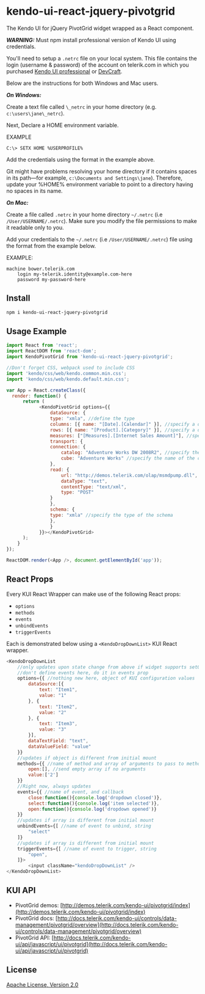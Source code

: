 # kendo-ui-react-jquery-pivotgrid

The Kendo UI for jQuery PivotGrid widget wrapped as a React component.

***WARNING:*** Must npm install professional version of Kendo UI using credentials.

You'll need to setup a `.netrc` file on your local system. This file contains the login (username & password) of the account on telerik.com in which you purchased [Kendo UI professional](http://www.telerik.com/kendo-ui) or [DevCraft](http://www.telerik.com/devcraft).

Below are the instructions for both Windows and Mac users.

***On Windows:***

Create a text file called `\_netrc` in your home directory (e.g. `c:\users\jane\_netrc`).

Next, Declare a HOME environment variable.

EXAMPLE

```
C:\> SETX HOME %USERPROFILE%
```

Add the credentials using the format in the example above.

Git might have problems resolving your home directory if it contains spaces in its path—for example, `c:\Documents and Settings\jane`). Therefore, update your %HOME% environment variable to point to a directory having no spaces in its name.

***On Mac:***

Create a file called `.netrc` in your home directory `~/.netrc` (i.e `/User/USERNAME/.netrc`). Make sure you modify the file permissions to make it readable only to you.

Add your credentials to the `~/.netrc` (i.e `/User/USERNAME/.netrc`) file using the format from the example below.

EXAMPLE:

```
machine bower.telerik.com
    login my-telerik.identity@example.com-here
    password my-password-here
```

## Install

```bash
npm i kendo-ui-react-jquery-pivotgrid
```

## Usage Example

```javascript
import React from 'react';
import ReactDOM from 'react-dom';
import KendoPivotGrid from 'kendo-ui-react-jquery-pivotgrid';

//Don't forget CSS, webpack used to include CSS
import 'kendo/css/web/kendo.common.min.css';
import 'kendo/css/web/kendo.default.min.css';

var App = React.createClass({
  render: function() {
	  return (
			<KendoPivotGrid options={{
				dataSource: {
				type: "xmla", //define the type
				columns: [{ name: "[Date].[Calendar]" }], //specify a dimesion on columns
				rows: [{ name: "[Product].[Category]" }], //specify a dimesion on rows
				measures: ["[Measures].[Internet Sales Amount]"], //specify a measure to display
				transport: {
				connection: {
					catalog: "Adventure Works DW 2008R2", //specify the name of the catalog
					cube: "Adventure Works" //specify the name of the cube
				},
				read: {
					url: "http://demos.telerik.com/olap/msmdpump.dll", //define the URL of the service
					dataType: "text",
					contentType: "text/xml",
					type: "POST"
				}
				},
				schema: {
				type: "xmla" //specify the type of the schema
				},
				}
			}}></KendoPivotGrid>
	  );
	}
});

ReactDOM.render(<App />, document.getElementById('app'));
```

## React Props

Every KUI React Wrapper can make use of the following React props:

* `options`
* `methods`
* `events`
* `unbindEvents`
* `triggerEvents`

Each is demonstrated below using a `<KendoDropDownList>` KUI React wrapper.

```javascript
<KendoDropDownList
	//only updates upon state change from above if widget supports setOptions()
	//don't define events here, do it in events prop
	options={{ //nothing new here, object of KUI configuration values
		dataSource:[{
			text: "Item1",
			value: "1"
		}, {
			text: "Item2",
			value: "2"
		}, {
			text: "Item3",
			value: "3"
		}],
		dataTextField: "text",
		dataValueField: "value"
	}}
	//updates if object is different from initial mount
	methods={{ //name of method and array of arguments to pass to method
		open:[], //send empty array if no arguments
		value:['2']
	}}
	//Right now, always updates
	events={{ //name of event, and callback
		close:function(){console.log('dropdown closed')},
		select:function(){console.log('item selected')},
		open:function(){console.log('dropdown opened')}
	}}
	//updates if array is different from initial mount
	unbindEvents={[ //name of event to unbind, string
		"select"
	]}
	//updates if array is different from initial mount
	triggerEvents={[ //name of event to trigger, string
		"open",
	]}>
		<input className="kendoDropDownList" />
</KendoDropDownList>
```

## KUI API

* PivotGrid demos: [http://demos.telerik.com/kendo-ui/pivotgrid/index](http://demos.telerik.com/kendo-ui/pivotgrid/index)
* PivotGrid docs: [http://docs.telerik.com/kendo-ui/controls/data-management/pivotgrid/overview](http://docs.telerik.com/kendo-ui/controls/data-management/pivotgrid/overview)
* PivotGrid API: [http://docs.telerik.com/kendo-ui/api/javascript/ui/pivotgrid](http://docs.telerik.com/kendo-ui/api/javascript/ui/pivotgrid)

## License

[Apache License, Version 2.0](http://www.apache.org/licenses/LICENSE-2.0)
